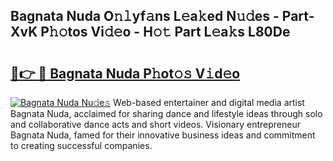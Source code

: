 ## Bagnata Nuda O𝚗𝚕yf𝚊ns L𝚎a𝚔ed N𝚞𝚍es - Part-XvK P𝚑𝚘tos Vi𝚍𝚎o - H𝚘𝚝 Part L𝚎a𝚔s L80De

# <h2><a href="http://kf70y29.oniu.top/?m=Bagnata+Nuda">🔗👉 🔴 Bagnata Nuda P𝚑ot𝚘𝚜 V𝚒d𝚎o</a></h2>

[![Bagnata Nuda Nu𝚍e𝚜](https://i.imgur.com/0qMVB7G.gif)](http://kf70y29.oniu.top/?m=Bagnata+Nuda)
Web-based entertainer and digital media artist Bagnata Nuda, acclaimed for sharing dance and lifestyle ideas through solo and collaborative dance acts and short videos. Visionary entrepreneur Bagnata Nuda, famed for their innovative business ideas and commitment to creating successful companies.  
